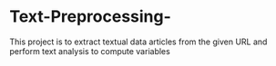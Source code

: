 # Text-Preprocessing-
This project is to extract textual data articles from the given URL and perform text analysis to compute variables
